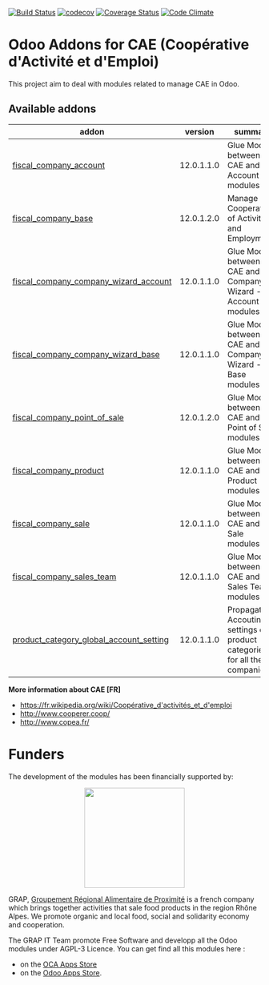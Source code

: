 [![Build Status](https://travis-ci.org/odoo-cae/odoo-addons-cae.svg?branch=12.0)](https://travis-ci.org/odoo-cae/odoo-addons-cae)
[![codecov](https://codecov.io/gh/odoo-cae/odoo-addons-cae/branch/12.0/graph/badge.svg)](https://codecov.io/gh/odoo-cae/odoo-addons-cae)
[![Coverage Status](https://coveralls.io/repos/odoo-cae/odoo-addons-cae/badge.png?branch=12.0)](https://coveralls.io/r/odoo-cae/odoo-addons-cae?branch=12.0)
[![Code Climate](https://codeclimate.com/github/odoo-cae/odoo-addons-cae/badges/gpa.svg)](https://codeclimate.com/github/odoo-cae/odoo-addons-cae)


Odoo Addons for CAE (Coopérative d'Activité et d'Emploi)
========================================================

This project aim to deal with modules related to manage CAE in Odoo.

[//]: # (addons)

Available addons
----------------
addon | version | summary
--- | --- | ---
[fiscal_company_account](fiscal_company_account/) | 12.0.1.1.0 | Glue Module between CAE and Account modules
[fiscal_company_base](fiscal_company_base/) | 12.0.1.2.0 | Manage Cooperatives of Activities and Employment
[fiscal_company_company_wizard_account](fiscal_company_company_wizard_account/) | 12.0.1.1.0 | Glue Module between CAE and Company Wizard - Account modules
[fiscal_company_company_wizard_base](fiscal_company_company_wizard_base/) | 12.0.1.1.0 | Glue Module between CAE and Company Wizard - Base modules
[fiscal_company_point_of_sale](fiscal_company_point_of_sale/) | 12.0.1.2.0 | Glue Module between CAE and Point of Sale modules
[fiscal_company_product](fiscal_company_product/) | 12.0.1.1.0 | Glue Module between CAE and Product modules
[fiscal_company_sale](fiscal_company_sale/) | 12.0.1.1.0 | Glue Module between CAE and Sale modules
[fiscal_company_sales_team](fiscal_company_sales_team/) | 12.0.1.1.0 | Glue Module between CAE and Sales Team modules
[product_category_global_account_setting](product_category_global_account_setting/) | 12.0.1.1.0 | Propagate Accouting settings of product categories for all the companies

[//]: # (end addons)

**More information about CAE [FR]**

* https://fr.wikipedia.org/wiki/Coopérative_d'activités_et_d'emploi
* http://www.cooperer.coop/
* http://www.copea.fr/


# Funders

The development of the modules has been financially supported by:

<p align="center">
   <img src="http://www.grap.coop/wp-content/uploads/2016/11/GRAP.png" width="200"/>
</p>

GRAP, [Groupement Régional Alimentaire de Proximité](http://www.grap.coop) is a
french company which brings together activities that sale food products in the
region Rhône Alpes. We promote organic and local food, social and solidarity
economy and cooperation.

The GRAP IT Team promote Free Software and developp all the Odoo modules under
AGPL-3 Licence. You can get find all this modules here :
* on the [OCA Apps Store](https://odoo-community.org/shop?&search=GRAP)
* on the [Odoo Apps Store](https://www.odoo.com/apps/modules/browse?author=GRAP).
